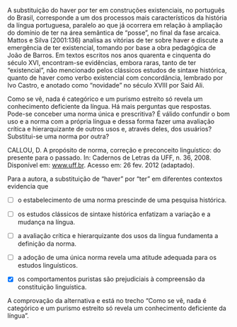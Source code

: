 

A substituição do haver por ter em construções existenciais, no português do Brasil, corresponde a um dos processos mais característicos da história da língua portuguesa, paralelo ao que já ocorrera em relação à ampliação do domínio de ter na área semântica de “posse”, no final da fase arcaica. Mattos e Silva (2001:136) analisa as vitórias de ter sobre haver e discute a emergência de ter existencial, tomando por base a obra pedagógica de João de Barros. Em textos escritos nos anos quarenta e cinquenta do século XVI, encontram-se evidências, embora raras, tanto de ter “existencial”, não mencionado pelos clássicos estudos de sintaxe histórica, quanto de haver como verbo existencial com concordância, lembrado por Ivo Castro, e anotado como “novidade” no século XVIII por Said Ali.

Como se vê, nada é categórico e um purismo estreito só revela um conhecimento deficiente da língua. Há mais perguntas que respostas. Pode-se conceber uma norma única e prescritiva? É válido confundir o bom uso e a norma com a própria língua e dessa forma fazer uma avaliação crítica e hierarquizante de outros usos e, através deles, dos usuários? Substitui-se uma norma por outra?

CALLOU, D. A propósito de norma, correção e preconceito linguístico: do presente para o passado. In: Cadernos de Letras da UFF, n. 36, 2008. Disponível em: www.uff.br. Acesso em: 26 fev. 2012 (adaptado).

Para a autora, a substituição de “haver” por “ter” em diferentes contextos evidencia que



- [ ] o estabelecimento de uma norma prescinde de uma pesquisa histórica.
- [ ] os estudos clássicos de sintaxe histórica enfatizam a variação e a mudança na língua.
- [ ] a avaliação crítica e hierarquizante dos usos da língua fundamenta a definição da norma.
- [ ] a adoção de uma única norma revela uma atitude adequada para os estudos linguísticos.
- [x] os comportamentos puristas são prejudiciais à compreensão da constituição linguística.


A comprovação da alternativa e está no trecho “Como se vê, nada é categórico e um purismo estreito só revela um conhecimento deficiente da língua”.

        